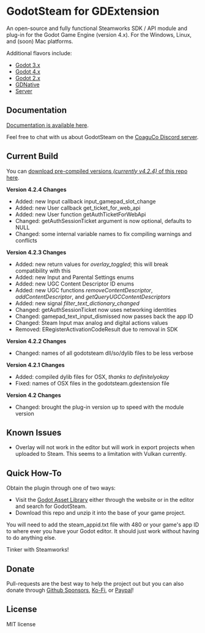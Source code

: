 # GodotSteam for GDExtension
An open-source and fully functional Steamworks SDK / API module and plug-in for the Godot Game Engine (version 4.x). For the Windows, Linux, and (soon) Mac platforms. 

Additional flavors include:
- [Godot 3.x](https://github.com/Gramps/GodotSteam/tree/master)
- [Godot 4.x](https://github.com/Gramps/GodotSteam/tree/godot4)
- [Godot 2.x](https://github.com/Gramps/GodotSteam/tree/godot2)
- [GDNative](https://github.com/Gramps/GodotSteam/tree/gdnative)
- [Server](https://github.com/Gramps/GodotSteam/tree/server)

Documentation
---
[Documentation is available here](https://godotsteam.com/).

Feel free to chat with us about GodotSteam on the [CoaguCo Discord server](https://discord.gg/SJRSq6K).

Current Build
---
You can [download pre-compiled versions _(currently v4.2.4)_ of this repo here](https://github.com/Gramps/GodotSteam/releases).

**Version 4.2.4 Changes**
- Added: new Input callback input_gamepad_slot_change
- Added: new User callback get_ticket_for_web_api
- Added: new User function getAuthTicketForWebApi
- Changed: getAuthSessionTicket argument is now optional, defaults to NULL
- Changed: some internal variable names to fix compiling warnings and conflicts

**Version 4.2.3 Changes**
- Added: new return values for _overlay_toggled_; this will break compatibility with this
- Added: new Input and Parental Settings enums
- Added: new UGC Content Descriptor ID enums
- Added: new UGC functions _removeContentDescriptor_, _addContentDescriptor_, and _getQueryUGCContentDescriptors_
- Added: new signal _filter_text_dictionary_changed_
- Changed: getAuthSessionTicket now uses networking identities
- Changed: gamepad_text_input_dismissed now passes back the app ID
- Changed: Steam Input max analog and digital actions values
- Removed: ERegisterActivationCodeResult due to removal in SDK

**Version 4.2.2 Changes**
- Changed: names of all godotsteam dll/so/dylib files to be less verbose

**Version 4.2.1 Changes**
- Added: compiled dylib files for OSX, _thanks to definitelyokay_
- Fixed: names of OSX files in the godotsteam.gdextension file

**Version 4.2 Changes**
- Changed: brought the plug-in version up to speed with the module version

Known Issues
---
- Overlay will not work in the editor but will work in export projects when uploaded to Steam.  This seems to a limitation with Vulkan currently.

Quick How-To
---
Obtain the plugin through one of two ways:
- Visit the [Godot Asset Library](https://godotengine.org/asset-library/asset/7469) either through the website or in the editor and search for GodotSteam.
- Download this repo and unzip it into the base of your game project.

You will need to add the steam_appid.txt file with 480 or your game's app ID to where ever you have your Godot editor.  It should just work without having to do anything else.

Tinker with Steamworks!

Donate
---
Pull-requests are the best way to help the project out but you can also donate through [Github Sponsors](https://github.com/sponsors/Gramps), [Ko-Fi](https://ko-fi.com/grampsgarcia), or [Paypal](https://www.paypal.me/sithlordkyle)!

License
---
MIT license
